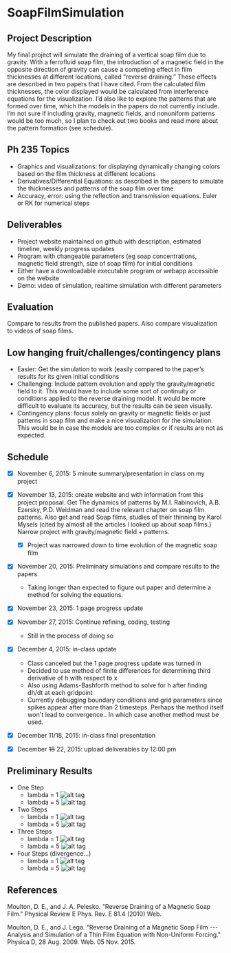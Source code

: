 # SoapFilmSimulation #

## Project Description ##
My final project will simulate the draining of a vertical soap film due to gravity. With a
ferrofluid soap film, the introduction of a magnetic field in the opposite direction of gravity can cause a competing effect in film thicknesses at different locations, called “reverse draining.” These effects are described in two papers that I have cited. From the calculated film thicknesses, the color displayed would be calculated from interference equations for the visualization. I’d also like to explore the patterns that are formed over time, which the models in the papers do not currently include. I’m not sure if including gravity, magnetic fields, and nonuniform patterns would be too much, so I plan to check out two books and read more about the pattern formation (see schedule).

## Ph 235 Topics ##
* Graphics and visualizations: for displaying dynamically changing colors based on the film
thickness at different locations
* Derivatives/Differential Equations: as described in the papers to simulate the
thicknesses and patterns of the soap film over time
* Accuracy, error: using the reflection and transmission equations. Euler or RK for
numerical steps

## Deliverables ##
* Project website maintained on github with description, estimated timeline, weekly
progress updates
* Program with changeable parameters (eg soap concentrations, magnetic field strength,
size of soap film) for initial conditions
* Either have a downloadable executable program or webapp accessible on the website
* Demo: video of simulation, realtime simulation with different parameters

## Evaluation 
Compare to results from the published papers. Also compare visualization to videos of soap films.

## Low hanging fruit/challenges/contingency plans ##
* Easier: Get the simulation to work (easily compared to the paper’s results for its given
initial conditions
* Challenging: Include pattern evolution and apply the gravity/magnetic field to it. This
would have to include some sort of continuity or conditions applied to the reverse draining model. It would be more difficult to evaluate its accuracy, but the results can be seen visually.
* Contingency plans: focus solely on gravity or magnetic fields or just patterns in soap film and make a nice visualization for the simulation. This would be in case the models are too complex or if results are not as expected.

## Schedule ##
- [x] November 6, 2015: 5 minute summary/presentation in class on my project
- [x] November 13, 2015: create website and with information from this project proposal.
Get The dynamics of patterns by M.I. Rabinovich, A.B. Ezersky, P.D. Weidman and read the relevant chapter on soap film patterns. Also get and read Soap films, studies of their thinning by Karol Mysels (cited by almost all the articles I looked up about soap films.) Narrow project with gravity/magnetic field + patterns.
  - [x] Project was narrowed down to time evolution of the magnetic soap film
- [x] November 20, 2015: Preliminary simulations and compare results to the papers.
  * Taking longer than expected to figure out paper and determine a method for solving the equations.
- [x] November 23, 2015: 1 page progress update
- [x] November 27, 2015: Continue refining, coding, testing
  * Still in the process of doing so

- [x] December 4, 2015: in-class update
  * Class canceled but the 1 page progress update was turned in
  * Decided to use method of finite differences for determining third derivative of h with respect to x
  * Also using Adams-Bashforth method to solve for h after finding dh/dt at each gridpoint
  * Currently debugging boundary conditions and grid parameters since spikes appear after more than 2 timesteps. Perhaps the method itself won't lead to convergence.. In which case another method must be used.  
- [x] December 11/18, 2015: in-class final presentation
- [x] December ~~18~~ 22, 2015: upload deliverables by 12:00 pm

## Preliminary Results ##
* One Step
  * lambda = 1
![alt tag](https://raw.github.com/rebeccaplease/SoapFilmSimulation/master/images/1step_100_1.png)
  * lambda = 5
![alt tag](https://raw.github.com/rebeccaplease/SoapFilmSimulation/master/images/1step_100_5.png)
* Two Steps
  * lambda = 1
![alt tag](https://raw.github.com/rebeccaplease/SoapFilmSimulation/master/images/2step_100_1.png)
  * lambda = 5
![alt tag](https://raw.github.com/rebeccaplease/SoapFilmSimulation/master/images/2step_100_5.png)
* Three Steps
  * lambda = 1
![alt tag](https://raw.github.com/rebeccaplease/SoapFilmSimulation/master/images/3step_100_1.png)
  * lambda = 5
![alt tag](https://raw.github.com/rebeccaplease/SoapFilmSimulation/master/images/3step_100_5.png)
* Four Steps (divergence...)
  * lambda = 1
![alt tag](https://raw.github.com/rebeccaplease/SoapFilmSimulation/master/images/4step_100_1.png)
  * lambda = 5
![alt tag](https://raw.github.com/rebeccaplease/SoapFilmSimulation/master/images/4step_100_5.png)


## References ##
Moulton, D. E., and J. A. Pelesko. "Reverse Draining of a Magnetic Soap Film." Physical Review E Phys. Rev. E 81.4 (2010) Web.

Moulton, D. E., and J. Lega. "Reverse Draining of a Magnetic Soap Film --- Analysis and Simulation of a Thin Film Equation with   Non-Uniform Forcing." Physica D, 28 Aug. 2009. Web. 05 Nov. 2015.
